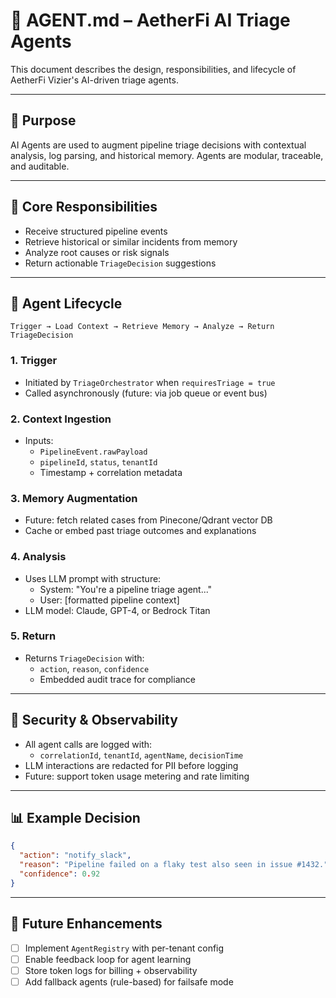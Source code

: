 
# 🤖 AGENT.md – AetherFi AI Triage Agents

This document describes the design, responsibilities, and lifecycle of AetherFi Vizier's AI-driven triage agents.

---

## 🎯 Purpose

AI Agents are used to augment pipeline triage decisions with contextual analysis, log parsing, and historical memory. Agents are modular, traceable, and auditable.

---

## 🧱 Core Responsibilities

- Receive structured pipeline events
- Retrieve historical or similar incidents from memory
- Analyze root causes or risk signals
- Return actionable `TriageDecision` suggestions

---

## 🧠 Agent Lifecycle

```
Trigger → Load Context → Retrieve Memory → Analyze → Return TriageDecision
```

### 1. **Trigger**
- Initiated by `TriageOrchestrator` when `requiresTriage = true`
- Called asynchronously (future: via job queue or event bus)

### 2. **Context Ingestion**
- Inputs:
  - `PipelineEvent.rawPayload`
  - `pipelineId`, `status`, `tenantId`
  - Timestamp + correlation metadata

### 3. **Memory Augmentation**
- Future: fetch related cases from Pinecone/Qdrant vector DB
- Cache or embed past triage outcomes and explanations

### 4. **Analysis**
- Uses LLM prompt with structure:
  - System: "You're a pipeline triage agent..."
  - User: [formatted pipeline context]
- LLM model: Claude, GPT-4, or Bedrock Titan

### 5. **Return**
- Returns `TriageDecision` with:
  - `action`, `reason`, `confidence`
  - Embedded audit trace for compliance

---

## 🔐 Security & Observability

- All agent calls are logged with:
  - `correlationId`, `tenantId`, `agentName`, `decisionTime`
- LLM interactions are redacted for PII before logging
- Future: support token usage metering and rate limiting

---

## 📊 Example Decision

```json
{
  "action": "notify_slack",
  "reason": "Pipeline failed on a flaky test also seen in issue #1432.",
  "confidence": 0.92
}
```

---

## 🚀 Future Enhancements

- [ ] Implement `AgentRegistry` with per-tenant config
- [ ] Enable feedback loop for agent learning
- [ ] Store token logs for billing + observability
- [ ] Add fallback agents (rule-based) for failsafe mode
